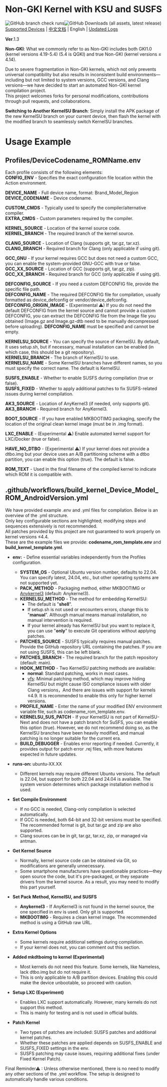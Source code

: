 # Non-GKI Kernel with KSU and SUSFS
![GitHub branch check runs](https://img.shields.io/github/check-runs/JackA1ltman/NonGKI_Kernel_Build/main)![GitHub Downloads (all assets, latest release)](https://img.shields.io/github/downloads/JackA1ltman/NonGKI_Kernel_Build/latest/total)  
[Supported Devices](Supported_Devices.md) | [中文文档](README.md) | English | [Updated Logs](Updated.md)  

**Ver**.1.3

**Non-GKI**: What we commonly refer to as Non-GKI includes both GKI1.0 (kernel versions 4.19-5.4) (5.4 is QGKI) and true Non-GKI (kernel versions ≤ 4.14).  

Due to severe fragmentation in Non-GKI kernels, which not only prevents universal compatibility but also results in inconsistent build environments—including but not limited to system versions, GCC versions, and Clang versions—we have decided to start an automated Non-GKI kernel compilation project.  
This project welcomes forks for personal modifications, contributions through pull requests, and collaborations.  

**Switching to Another KernelSU Branch**: Simply install the APK package of the new KernelSU branch on your current device, then flash the kernel with the modified branch to seamlessly switch KernelSU branches.  

# Usage Example
## Profiles/DeviceCodename_ROMName.env
Each profile consists of the following elements:  
**CONFIG_ENV** - Specifies the exact configuration file location within the Action environment.  

**DEVICE_NAME** - Full device name, format: Brand_Model_Region  
**DEVICE_CODENAME** - Device codename.  

**CUSTOM_CMDS** - Typically used to specify the compiler/alternative compiler.  
**EXTRA_CMDS** - Custom parameters required by the compiler.  

**KERNEL_SOURCE** - Location of the kernel source code.  
**KERNEL_BRANCH** - The required branch of the kernel source.  

**CLANG_SOURCE** - Location of Clang (supports git, tar.gz, tar.xz).  
**CLANG_BRANCH** - Required branch for Clang (only applicable if using git).  

**GCC_GNU** - If your kernel requires GCC but does not need a custom GCC, you can enable the system-provided GNU-GCC with true or false.  
**GCC_XX_SOURCE** - Location of GCC (supports git, tar.gz, zip).  
**GCC_XX_BRANCH** - Required branch for GCC (only applicable if using git).  

**DEFCONFIG_SOURCE** - If you need a custom DEFCONFIG file, provide the specific file path.  
**DEFCONFIG_NAME** - The required DEFCONFIG file for compilation, usually formatted as device_defconfig or vendor/device_defconfig.  
**DEFCONFIG_ORIGIN_IMAGE** - (Experimental ⚠) If you do not need the default DEFCONFIG from the kernel source and cannot provide a custom DEFCONFIG, you can extract the DEFCONFIG file from the Image file you obtained (Image.gz and Image.gz-dtb need to be manually decompressed before uploading). **DEFCONFIG_NAME** must be specified and cannot be empty.  

**KERNELSU_SOURCE** - You can specify the source of KernelSU. By default, it uses setup.sh, but if necessary, manual installation can be enabled (in which case, this should be a git repository).  
**KERNELSU_BRANCH** - The branch of KernelSU to use.  
**KERNELSU_NAME** - Some KernelSU branches have different names, so you must specify the correct name. The default is KernelSU.  

**SUSFS_ENABLE** - Whether to enable SUSFS during compilation (true or false).  
**SUSFS_FIXED** - Whether to apply additional patches to fix SUSFS-related issues during kernel compilation.  

**AK3_SOURCE** - Location of AnyKernel3 (if needed, only supports git).  
**AK3_BRANCH** - Required branch for AnyKernel3.  

**BOOT_SOURCE** - If you have enabled MKBOOTIMG packaging, specify the location of the original clean kernel image (must be in .img format).  

**LXC_ENABLE** - (Experimental ⚠) Enable automated kernel support for LXC/Docker (true or false).  

**HAVE_NO_DTBO** - (Experimental ⚠) If your kernel does not provide a dtbo.img but your device uses an A/B partitioning scheme with a dtbo partition, you can enable this option (true). The default is false.  

**ROM_TEXT** - Used in the final filename of the compiled kernel to indicate which ROM it is compatible with.  

## .github/workflows/build_kernel_Device_Model_ROM_AndroidVersion.yml
We have provided example .env and .yml files for compilation. Below is an overview of the .yml structure.  
Only key configurable sections are highlighted; modifying steps and sequences extensively is not recommended.  
All patches provided by this project are not guaranteed to work properly on kernel versions ≤4.4.  
These are the example files we provide: **codename_rom_template.env** and **build_kernel_template.yml**.  

- **env:** - Define essential variables independently from the Profiles configuration.
    - **SYSTEM_OS** - Optional Ubuntu version number, defaults to 22.04. You can specify latest, 24.04, etc., but other operating systems are not supported yet.
    - **PACK_METHOD** - Packaging method, either MKBOOTIMG or [Anykernel3](https://github.com/osm0sis/AnyKernel3) (default: Anykernel3).
    - **KERNELSU_METHOD** - The method for embedding KernelSU:
        - The default is "**shell**". 
        - If setup.sh is not used or encounters errors, change this to "**manual**". Although manual means manual installation, no manual intervention is required.
        - If your kernel already has KernelSU but you want to replace it, you can use "**only**" to execute Git operations without applying patches.
    - **PATCHES_SOURCE** - SUSFS typically requires manual patches. Provide the GitHub repository URL containing the patches. If you are not using SUSFS, this can be left blank.
    - **PATCHES_BRANCH** - The required branch for the patch repository (default: main).
    - **HOOK_METHOD** - Two KernelSU patching methods are available:
        - **normal**: Standard patching, works in most cases.
        - [vfs](https://github.com/backslashxx/KernelSU/issues/5): Minimal patching method, which may improve hiding KernelSU but might cause ISO compliance issues with older Clang versions，And there are issues with support for kernels ≤4.9. It is recommended to enable this only for higher kernel versions.
    - **PROFILE_NAME** - Enter the name of your modified ENV environment variable file, such as codename_rom_template.env.
    - **KERNELSU_SUS_PATCH** - If your KernelSU is not part of KernelSU-Next and does not have a patch branch for SuSFS, you can enable this option (true). However, we do not recommend doing so, as the KernelSU branches have been heavily modified, and manual patching is no longer suitable for the current era.
    - **BUILD_DEBUGGER** - Enables error reporting if needed. Currently, it provides output for patch error .rej files, with more features expected in future updates.

- **runs-on:** ubuntu-XX.XX 
    - Different kernels may require different Ubuntu versions. The default is 22.04, but support for both 22.04 and 24.04 is available. The system version determines which package installation method is used.

- **Set Compile Environment**
    - If no GCC is needed, Clang-only compilation is selected automatically.
    - If GCC is needed, both 64-bit and 32-bit versions must be specified. The recommended format is git, but tar.gz and zip are also supported.
    - Clang sources can be in git, tar.gz, tar.xz, zip, or managed via antman.

- **Get Kernel Source**
    - Normally, kernel source code can be obtained via Git, so modifications are generally unnecessary.
    - Some smartphone manufacturers have questionable practices—they open source the code, but it's pre-packaged, or they separate drivers from the kernel source. As a result, you may need to modify this part yourself.
    
- **Set Pack Method, KernelSU, and SUSFS**
    - **Anykernel3** - If AnyKernel3 is not found in the kernel source, the one specified in env is used. Only git is supported.
    - **MKBOOTIMG** - Requires a clean kernel image. The recommended method is using a GitHub raw URL.

- **Extra Kernel Options**
    - Some kernels require additional settings during compilation. 
    - If your kernel does not, you can comment out this section.

- **Added mkdtboimg to kernel (Experimental)**
    - Most kernels do not need this feature. Some kernels, like Nameless, lack dtbo.img but do not require it.
    - This is only applicable to A/B partition devices. Enabling this could make the device unbootable, so proceed with caution.

- **Setup LXC (Experiment)**
    - Enables LXC support automatically. However, many kernels do not support this method.
    - This is mainly for testing and is not used in official builds.

- **Patch Kernel**
    - Two types of patches are included: SUSFS patches and additional kernel patches.
    - Whether these patches are applied depends on SUSFS_ENABLE and SUSFS_FIXED settings in the env.
    - SUSFS patching may cause issues, requiring additional fixes (under Fixed Kernel Patch).

Final Reminder⚠ : Unless otherwise mentioned, there is no need to modify any other sections of the .yml workflow. The setup is designed to automatically handle various conditions.

